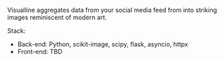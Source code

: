 Visualline aggregates data from your social media feed from into striking images reminiscent of modern art.

Stack:
- Back-end: Python, scikit-image, scipy, flask, asyncio, httpx
- Front-end: TBD
